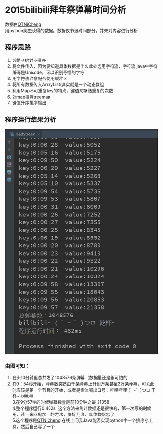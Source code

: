 # 2015bilibili拜年祭弹幕时间分析

数据由[QTNiCheng](https://github.com/QTNiCheng/bilibili_danmu "项目地址")  <br/>
用python爬虫获得的数据。数据仅节选时间部分，并未对内容进行分析

 ## 程序思路
 1. 分组->统计->排序<br>
 2. 将文件传入，因为要知道具体数据是什么此处选用字符流，字符流 java中字符编码是Unicode，可以识别奇怪的字符<br>
 3. 用字符流注意配合使用缓冲区<br>
 4. 将所有数据传入ArrayList(其实就是一个动态数组<br>
 5. 利用Map不可重复key的特点，键值来存储重复的次数<br>
 6. 对map排序treemap<br>
 7. 键值升序排序输出<br>
 
## 程序运行结果分析

![程序运行结果](https://github.com/Lynne-Huang/bilibil-pay-a-New-Year-call-fiesta-bullet-comments-time-filter/blob/master/哔哩哔哩弹幕测试运行结果.png "运行结果")
### 由图可知：
 1. 在头10分钟里总共发了1048576条弹幕（数据量还是很可怕的<br>
 2. 在9：54秒开始，弹幕数突然由千条弹幕上升到万条甚至2万条弹幕，可见此时应该是第一个节目的开始，或者是集体喊出口号：哔哩哔哩 (゜-゜)つロ 干杯~-bilibili<br>
 3.在9分57秒的时候弹幕数量是前10分钟之最 21358<br>
 4.整个程序运行0.462s  这个方法来统计数据还是很快的，第一次写的时候用，读一条匹配加一的方法，快好几倍，具体数据忘了<br>
 5.这个程序是[QTNiCheng](https://github.com/QTNiCheng "GitHub地址") 在线上问我Java能否实现python中一个排序小工具，然后自己写了一个<br>
